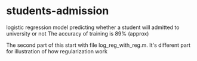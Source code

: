 # students-admission
logistic regression model predicting whether a student will admitted to university or not
The accuracy of training is 89% (approx)

The second part of this start with file log_reg_with_reg.m.
It's different part for illustration of how regularization work
